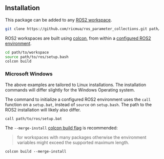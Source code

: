 <!-- License

Copyright 2022 Neuromechatronics Lab, Carnegie Mellon University (a.whit)

Contributors:
  a. whit. (nml@whit.contact)

This Source Code Form is subject to the terms of the Mozilla Public
License, v. 2.0. If a copy of the MPL was not distributed with this
file, You can obtain one at https://mozilla.org/MPL/2.0/.
-->

## Installation

This package can be added to any [ROS2 workspace].

```bash
git clone https://github.com/ricmua/ros_parameter_collections.git path/to/workspace/src/
```

ROS2 workspaces are built using [colcon], from within a 
[configured ROS2 environment].

```bash
cd path/to/workspace
source path/to/ros/setup.bash
colcon build
```

### Microsoft Windows

The above examples are tailored to Linux installations. The installation 
commands will differ slightly for the Windows Operating system.

The command to initialize a configured ROS2 environment uses the `call` 
function on a `setup.bat`, instead of `source` on `setup.bash`. The path to the 
ROS2 installation will likely also differ.

```
call path/to/ros/setup.bat
```

The `--merge-install` [colcon build flag] is recommended:

> for workspaces with many packages otherwise the environment variables might 
  exceed the supported maximum length.

```
colcon build --merge-install
```

<!---------------------------------------------------------------------
   References
---------------------------------------------------------------------->

[ROS2]: https://docs.ros.org/en/humble/index.html

[ROS2 workspace]: https://docs.ros.org/en/humble/Tutorials/Beginner-Client-Libraries/Creating-A-Workspace/Creating-A-Workspace.html

[colcon]: https://docs.ros.org/en/humble/Tutorials/Beginner-Client-Libraries/Colcon-Tutorial.html

[colcon build flag]: https://colcon.readthedocs.io/en/released/reference/verb/build.html

[configured ROS2 environment]: https://docs.ros.org/en/humble/Tutorials/Configuring-ROS2-Environment.html

